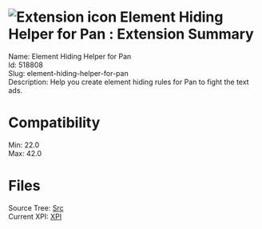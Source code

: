 # ![Extension icon](https://addons.thunderbird.net/user-media/addon_icons/518/518808-64.png?modified=1482924019) Element Hiding Helper for Pan : Extension Summary

Name: Element Hiding Helper for Pan  
Id: 518808  
Slug: element-hiding-helper-for-pan  
Description: Help you create element hiding rules for Pan to fight the text ads.
  

# Compatibility
Min: 22.0  
Max: 42.0  

# Files

Source Tree: [Src](C:/Dev/Thunderbird/ThunderKdB/xall/xOther/518808-element-hiding-helper-for-pan/src)  
Current XPI: [XPI](C:/Dev/Thunderbird/ThunderKdB/xall/xOther/518808-element-hiding-helper-for-pan/xpi)  



